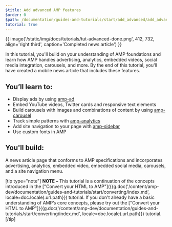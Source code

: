 ```yaml
---
$title: Add advanced AMP features
$order: 0
$path: /documentation/guides-and-tutorials/start/add_advanced/add_advanced.html
tutorial: true
---
```


{{ image('/static/img/docs/tutorials/tut-advanced-done.png', 412, 732, align='right third', caption='Completed news article') }}

In this tutorial, you'll build on your understanding of AMP foundations and learn how AMP handles advertising, analytics, embedded videos, social media integration, carousels, and more. By the end of this tutorial, you'll have created a mobile news article that includes these features.

## You’ll learn to:

- Display ads by using [amp-ad](/docs/reference/components/amp-ad.html)
- Embed YouTube videos, Twitter cards and responsive text elements
- Build carousels with images and combinations of content by using [amp-carousel](/docs/reference/components/amp-carousel.html)
- Track simple patterns with [amp-analytics](/docs/reference/components/amp-analytics.html)
- Add site navigation to your page with [amp-sidebar](/docs/reference/components/amp-sidebar.html)
- Use custom fonts in AMP

## You'll build:

A news article page that conforms to AMP specifications and incorporates advertising, analytics, embedded video, embedded social media, carousels, and a site navigation menu.

[tip type="note"]
**NOTE –**  This tutorial is a continuation of the concepts introduced in the ["Convert your HTML to AMP"]({{g.doc('/content/amp-dev/documentation/guides-and-tutorials/start/converting/index.md', locale=doc.locale).url.path}}) tutorial. If you don't already have a basic understanding of AMP’s core concepts, please try out the ["Convert your HTML to AMP"]({{g.doc('/content/amp-dev/documentation/guides-and-tutorials/start/converting/index.md', locale=doc.locale).url.path}}) tutorial.
[/tip]
